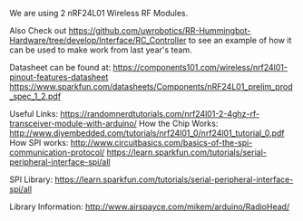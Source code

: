 We are using 2 nRF24L01 Wireless RF Modules.

Also Check out https://github.com/uwrobotics/RR-Hummingbot-Hardware/tree/develop/Interface/RC_Controller to see an example of how it can be used to make work from last year's team.

Datasheet can be found at:
https://components101.com/wireless/nrf24l01-pinout-features-datasheet
https://www.sparkfun.com/datasheets/Components/nRF24L01_prelim_prod_spec_1_2.pdf

Useful Links:
https://randomnerdtutorials.com/nrf24l01-2-4ghz-rf-transceiver-module-with-arduino/
How the Chip Works:
http://www.diyembedded.com/tutorials/nrf24l01_0/nrf24l01_tutorial_0.pdf
How SPI works:
http://www.circuitbasics.com/basics-of-the-spi-communication-protocol/
https://learn.sparkfun.com/tutorials/serial-peripheral-interface-spi/all

SPI Library:
https://learn.sparkfun.com/tutorials/serial-peripheral-interface-spi/all

Library Information:
http://www.airspayce.com/mikem/arduino/RadioHead/
